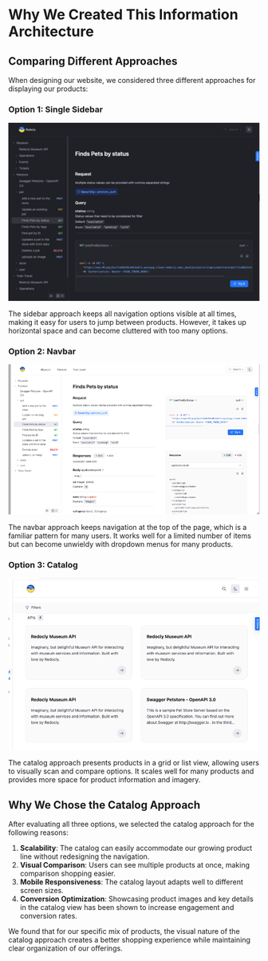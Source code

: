 # Why We Created This Information Architecture

## Comparing Different Approaches

When designing our website, we considered three different approaches for displaying our products:

### Option 1: Single Sidebar
![image.png](./projects/1/image.png)

The sidebar approach keeps all navigation options visible at all times, making it easy for users to jump between products. However, it takes up horizontal space and can become cluttered with too many options.

### Option 2: Navbar
![image copy.png](./projects/1/image%20copy.png)

The navbar approach keeps navigation at the top of the page, which is a familiar pattern for many users. It works well for a limited number of items but can become unwieldy with dropdown menus for many products.

### Option 3: Catalog
![image copy 2.png](./projects/1/image%20copy%202.png)

The catalog approach presents products in a grid or list view, allowing users to visually scan and compare options. It scales well for many products and provides more space for product information and imagery.

## Why We Chose the Catalog Approach

After evaluating all three options, we selected the catalog approach for the following reasons:

1. **Scalability**: The catalog can easily accommodate our growing product line without redesigning the navigation.
2. **Visual Comparison**: Users can see multiple products at once, making comparison shopping easier.
3. **Mobile Responsiveness**: The catalog layout adapts well to different screen sizes.
4. **Conversion Optimization**: Showcasing product images and key details in the catalog view has been shown to increase engagement and conversion rates.

We found that for our specific mix of products, the visual nature of the catalog approach creates a better shopping experience while maintaining clear organization of our offerings. 